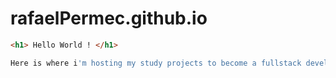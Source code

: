 # rafaelPermec.github.io
~~~html
<h1> Hello World ! </h1>
~~~
~~~javascript
Here is where i'm hosting my study projects to become a fullstack developer :D
~~~
